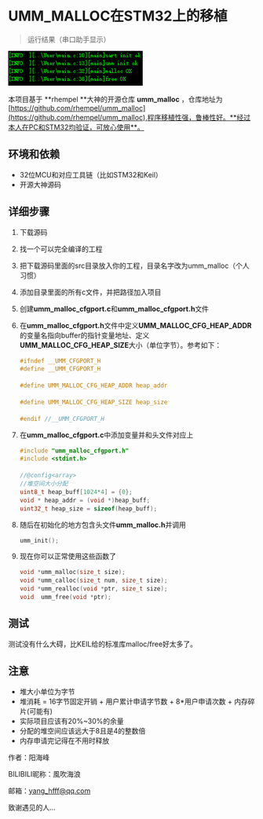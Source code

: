 # UMM_MALLOC在STM32上的移植

> 运行结果（串口助手显示）

![图片待加载](./image/result.jpg)

本项目基于 **rhempel **大神的开源仓库 **umm_malloc** ，仓库地址为[https://github.com/rhempel/umm_malloc](https://github.com/rhempel/umm_malloc),程序移植性强，鲁棒性好。**经过本人在PC和STM32均验证，可放心使用**。

## 环境和依赖

- 32位MCU和对应工具链（比如STM32和Keil）
- 开源大神源码

## 详细步骤

1. 下载源码

2. 找一个可以完全编译的工程

3. 把下载源码里面的src目录放入你的工程，目录名字改为umm_malloc（个人习惯）

4. 添加目录里面的所有c文件，并把路径加入项目

5. 创建**umm_malloc_cfgport.c**和**umm_malloc_cfgport.h**文件

6. 在**umm_malloc_cfgport.h**文件中定义**UMM_MALLOC_CFG_HEAP_ADDR**的变量名指向buffer的指针变量地址、定义**UMM_MALLOC_CFG_HEAP_SIZE**大小（单位字节）。参考如下：

   ```c
   #ifndef __UMM_CFGPORT_H
   #define __UMM_CFGPORT_H
   
   #define UMM_MALLOC_CFG_HEAP_ADDR heap_addr
   
   #define UMM_MALLOC_CFG_HEAP_SIZE heap_size
   
   #endif //__UMM_CFGPORT_H
   ```

7. 在**umm_malloc_cfgport.c**中添加变量并和头文件对应上

   ```c
   #include "umm_malloc_cfgport.h"
   #include <stdint.h>
   
   //@config<array>
   //堆空间大小分配
   uint8_t heap_buff[1024*4] = {0};
   void * heap_addr = (void *)heap_buff;
   uint32_t heap_size = sizeof(heap_buff);
   ```

8. 随后在初始化的地方包含头文件**umm_malloc.h**并调用

   ```c
   umm_init();
   ```

9. 现在你可以正常使用这些函数了

   ```c
   void *umm_malloc(size_t size);
   void *umm_calloc(size_t num, size_t size);
   void *umm_realloc(void *ptr, size_t size);
   void  umm_free(void *ptr);
   ```

## 测试

测试没有什么大碍，比KEIL给的标准库malloc/free好太多了。

## 注意

- 堆大小单位为字节
- 堆消耗 = 16字节固定开销 + 用户累计申请字节数 + 8*用户申请次数 + 内存碎片(可能有)
- 实际项目应该有20%~30%的余量
- 分配的堆空间应该远大于8且是4的整数倍
- 内存申请完记得在不用时释放





作者：阳海峰 

BILIBILI昵称：風吹海浪 

邮箱：yang_hfff@qq.com 

致谢遇见的人...
